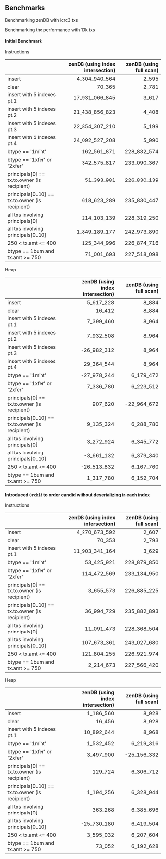 ## Benchmarks

Benchmarking zenDB with icrc3 txs

Benchmarking the performance with 10k txs

#### Initial Benchmark

Instructions

|                                                 | zenDB (using index intersection) | zenDB (using full scan) |
| :---------------------------------------------- | -------------------------------: | ----------------------: |
| insert                                          |                    4_304_940_564 |                   2_595 |
| clear                                           |                           70_365 |                   2_781 |
| insert with 5 indexes pt.1                      |                   17_931_066_845 |                   3_617 |
| insert with 5 indexes pt.2                      |                   21_438_856_823 |                   4_408 |
| insert with 5 indexes pt.3                      |                   22_854_307_210 |                   5_199 |
| insert with 5 indexes pt.4                      |                   24_092_527_208 |                   5_990 |
| btype == '1mint'                                |                      162_561_871 |             228_832_574 |
| btype == '1xfer' or '2xfer'                     |                      342_575_817 |             233_090_367 |
| principals[0] == tx.to.owner (is recipient)     |                       51_393_981 |             226_830_139 |
| principals[0..10] == tx.to.owner (is recipient) |                      618_623_289 |             235_830_447 |
| all txs involving principals[0]                 |                      214_103_139 |             228_319_250 |
| all txs involving principals[0..10]             |                    1_849_189_177 |             242_973_890 |
| 250 < tx.amt <= 400                             |                      125_344_996 |             226_874_716 |
| btype == 1burn and tx.amt >= 750                |                       71_001_693 |             227_518_098 |

Heap

|                                                 | zenDB (using index intersection) | zenDB (using full scan) |
| :---------------------------------------------- | -------------------------------: | ----------------------: |
| insert                                          |                        5_617_228 |                   8_884 |
| clear                                           |                           16_412 |                   8_884 |
| insert with 5 indexes pt.1                      |                        7_399_460 |                   8_964 |
| insert with 5 indexes pt.2                      |                        7_932_508 |                   8_964 |
| insert with 5 indexes pt.3                      |                      -26_982_312 |                   8_964 |
| insert with 5 indexes pt.4                      |                       29_364_544 |                   8_964 |
| btype == '1mint'                                |                      -27_978_244 |               6_179_472 |
| btype == '1xfer' or '2xfer'                     |                        7_336_780 |               6_223_512 |
| principals[0] == tx.to.owner (is recipient)     |                          907_620 |             -22_964_672 |
| principals[0..10] == tx.to.owner (is recipient) |                        9_135_324 |               6_288_780 |
| all txs involving principals[0]                 |                        3_272_924 |               6_345_772 |
| all txs involving principals[0..10]             |                       -3_661_132 |               6_379_340 |
| 250 < tx.amt <= 400                             |                      -26_513_832 |               6_167_760 |
| btype == 1burn and tx.amt >= 750                |                        1_317_780 |               6_152_704 |

#### Introduced `Orchid` to order candid without deserializing in each index

Instructions

|                                                 | zenDB (using index intersection) | zenDB (using full scan) |
| :---------------------------------------------- | -------------------------------: | ----------------------: |
| insert                                          |                    4_270_673_592 |                   2_607 |
| clear                                           |                           70_353 |                   2_793 |
| insert with 5 indexes pt.1                      |                   11_903_341_164 |                   3_629 |
| btype == '1mint'                                |                       53_425_921 |             228_879_850 |
| btype == '1xfer' or '2xfer'                     |                      114_472_569 |             233_134_950 |
| principals[0] == tx.to.owner (is recipient)     |                        3_655_573 |             226_885_225 |
| principals[0..10] == tx.to.owner (is recipient) |                       36_994_729 |             235_882_893 |
| all txs involving principals[0]                 |                       11_091_473 |             228_368_504 |
| all txs involving principals[0..10]             |                      107_673_361 |             243_027_680 |
| 250 < tx.amt <= 400                             |                      121_804_255 |             226_921_974 |
| btype == 1burn and tx.amt >= 750                |                        2_214_673 |             227_566_420 |

Heap

|                                                 | zenDB (using index intersection) | zenDB (using full scan) |
| :---------------------------------------------- | -------------------------------: | ----------------------: |
| insert                                          |                        1_186_560 |                   8_928 |
| clear                                           |                           16_456 |                   8_928 |
| insert with 5 indexes pt.1                      |                       10_892_644 |                   8_968 |
| btype == '1mint'                                |                        1_532_452 |               6_219_316 |
| btype == '1xfer' or '2xfer'                     |                        3_497_900 |             -25_156_332 |
| principals[0] == tx.to.owner (is recipient)     |                          129_724 |               6_306_712 |
| principals[0..10] == tx.to.owner (is recipient) |                        1_194_256 |               6_328_944 |
| all txs involving principals[0]                 |                          363_268 |               6_385_696 |
| all txs involving principals[0..10]             |                      -25_730_180 |               6_419_504 |
| 250 < tx.amt <= 400                             |                        3_595_032 |               6_207_604 |
| btype == 1burn and tx.amt >= 750                |                           73_052 |               6_192_628 |
